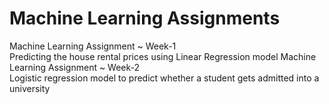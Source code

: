 # Machine Learning Assignments
Machine Learning Assignment ~ Week-1 <br />
Predicting the house rental prices using Linear Regression model
Machine Learning Assignment ~ Week-2 <br />
Logistic regression model to predict whether a student gets admitted into a university

